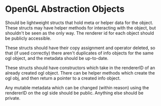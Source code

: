 # OpenGL Abstraction Objects

Should be lightweight structs that hold meta or helper data for the object. These structs may have helper methods for interacting with the object, but shouldn't be seen as the only way. The renderer id for each object should be publicly accessible.

These structs should have their copy assignment and operator deleted, so that (if used correctly) there aren't duplicates of info objects for the same ogl object, and the metadata should be up-to-date.

These structs should have constructors which take in the rendererID of an already created ogl object. There can be helper methods which create the ogl obj, and then return a pointer to a created info object.

Any mutable metadata which can be changed (within reason) using the rendererID on the ogl side should be public. Anything else should be private.